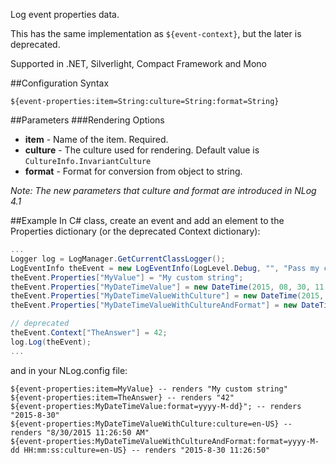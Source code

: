 Log event properties data. 

This has the same implementation as `${event-context}`, but the later is deprecated. 

Supported in .NET, Silverlight, Compact Framework and Mono

##Configuration Syntax
```
${event-properties:item=String:culture=String:format=String}
```

##Parameters
###Rendering Options
* **item** - Name of the item. Required.
* **culture** - The culture used for rendering. Default value is `CultureInfo.InvariantCulture`
* **format** - Format for conversion from object to string.

_Note: The new parameters that culture and format are introduced in NLog 4.1_

##Example
In C# class, create an event and add an element to the Properties dictionary (or the deprecated Context dictionary):
```csharp
...
Logger log = LogManager.GetCurrentClassLogger();
LogEventInfo theEvent = new LogEventInfo(LogLevel.Debug, "", "Pass my custom value");
theEvent.Properties["MyValue"] = "My custom string";
theEvent.Properties["MyDateTimeValue"] = new DateTime(2015, 08, 30, 11, 26, 50);
theEvent.Properties["MyDateTimeValueWithCulture"] = new DateTime(2015, 08, 30, 11, 26, 50);
theEvent.Properties["MyDateTimeValueWithCultureAndFormat"] = new DateTime(2015, 08, 30, 11, 26, 50);

// deprecated
theEvent.Context["TheAnswer"] = 42;
log.Log(theEvent);
...
```

and in your NLog.config file:

```
${event-properties:item=MyValue} -- renders "My custom string"
${event-properties:item=TheAnswer} -- renders "42"
${event-properties:MyDateTimeValue:format=yyyy-M-dd}"; -- renders "2015-8-30"
${event-properties:MyDateTimeValueWithCulture:culture=en-US} -- renders "8/30/2015 11:26:50 AM"
${event-properties:MyDateTimeValueWithCultureAndFormat:format=yyyy-M-dd HH:mm:ss:culture=en-US} -- renders "2015-8-30 11:26:50"
```